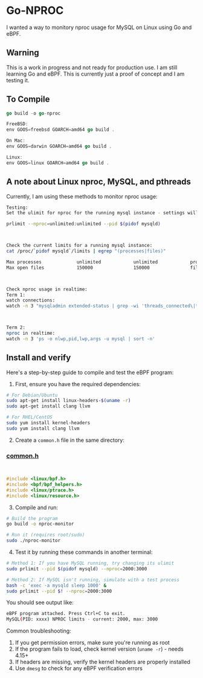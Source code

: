 # Go-NPROC

I wanted a way to monitory nproc usage for MySQL on Linux using Go and eBPF.

## Warning

This is a work in progress and not ready for production use. I am still learning Go and eBPF.
This is currently just a proof of concept and I am testing it.

## To Compile

```GO
go build -o go-nproc

FreeBSD:
env GOOS=freebsd GOARCH=amd64 go build .

On Mac:
env GOOS=darwin GOARCH=amd64 go build .

Linux:
env GOOS=linux GOARCH=amd64 go build .
```

## A note about Linux nproc, MySQL, and pthreads

Currently, I am using these methods to monitor nproc usage:

```bash
Testing:
Set the ulimit for nproc for the running mysql instance - settings will go back to defaults after a reboot:

prlimit --nproc=unlimited:unlimited --pid $(pidof mysqld)



Check the current limits for a running mysql instance:
cat /proc/`pidof mysqld`/limits | egrep "(processes|files)"

Max processes             unlimited            unlimited            processes
Max open files            150000               150000               files



Check nproc usage in realtime:
Term 1:
watch connections:
watch -n 3 "mysqladmin extended-status | grep -wi 'threads_connected\|threads_running' | awk '{ print \$2, \$4}'"



Term 2: 
nproc in realtime:
watch -n 3 'ps -o nlwp,pid,lwp,args -u mysql | sort -n'
```

## Install and verify

Here's a step-by-step guide to compile and test the eBPF program:

1. First, ensure you have the required dependencies:
```bash
# For Debian/Ubuntu
sudo apt-get install linux-headers-$(uname -r)
sudo apt-get install clang llvm

# For RHEL/CentOS
sudo yum install kernel-headers
sudo yum install clang llvm
```

2. Create a `common.h` file in the same directory:

### [common.h](file:///Users/klarsen/projects/go-nproc/common.h)
```c


#include <linux/bpf.h>
#include <bpf/bpf_helpers.h>
#include <linux/ptrace.h>
#include <linux/resource.h>
```

3. Compile and run:
```bash
# Build the program
go build -o nproc-monitor

# Run it (requires root/sudo)
sudo ./nproc-monitor
```

4. Test it by running these commands in another terminal:
```bash
# Method 1: If you have MySQL running, try changing its ulimit
sudo prlimit --pid $(pidof mysqld) --nproc=2000:3000

# Method 2: If MySQL isn't running, simulate with a test process
bash -c 'exec -a mysqld sleep 1000' &
sudo prlimit --pid $! --nproc=2000:3000
```

You should see output like:
```bash
eBPF program attached. Press Ctrl+C to exit.
MySQL(PID: xxxx) NPROC limits - current: 2000, max: 3000
```

Common troubleshooting:
1. If you get permission errors, make sure you're running as root
2. If the program fails to load, check kernel version (`uname -r`) - needs 4.15+
3. If headers are missing, verify the kernel headers are properly installed
4. Use `dmesg` to check for any eBPF verification errors
